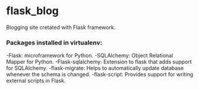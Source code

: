 # flask_blog
Blogging site cretated with Flask framework.

### Packages installed in virtualenv:
-Flask: microframework for Python.
-SQLAlchemy: Object Relational Mapper for Python.
-Flask-sqlalchemy: Extension to flask that adds support for SQLAlchemy.
-flask-migrate: Helps to automatically update database whenever the schema is changed.
-flask-script: Provides support for writing external scripts in Flask.